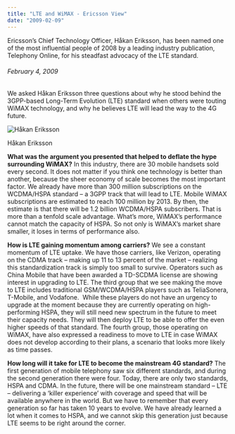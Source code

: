 ```yaml
---
title: "LTE and WiMAX - Ericsson View"
date: "2009-02-09"
---
```


Ericsson’s Chief Technology Officer, Håkan Eriksson, has been named one of the most influential people of 2008 by a leading industry publication, Telephony Online, for his steadfast advocacy of the LTE standard.

###### February 4, 2009

We asked Håkan Eriksson three questions about why he stood behind the 3GPP-based Long-Term Evolution (LTE) standard when others were touting WiMAX technology, and why he believes LTE will lead the way to the 4G future.

![Håkan Eriksson](http://mail.google.com/a/ipv6.or.id/?ui=2&ik=9b585f9d4b&view=att&th=11f550f942cc62b3&attid=0.1&disp=emb&zw "Håkan Eriksson")

Håkan Eriksson

**What was the argument you presented that helped to deflate the hype surrounding WiMAX?** In this industry, there are 30 mobile handsets sold every second. It does not matter if you think one technology is better than another, because the sheer economy of scale becomes the most important factor. We already have more than 300 million subscriptions on the WCDMA/HSPA standard – a 3GPP track that will lead to LTE. Mobile WiMAX subscriptions are estimated to reach 100 million by 2013. By then, the estimate is that there will be 1.2 billion WCDMA/HSPA subscribers. That is more than a tenfold scale advantage. What’s more, WiMAX’s performance cannot match the capacity of HSPA. So not only is WiMAX’s market share smaller, it loses in terms of performance also.

**How is LTE gaining momentum among carriers?** We see a constant momentum of LTE uptake. We have those carriers, like Verizon, operating on the CDMA track – making up 11 to 13 percent of the market – realizing this standardization track is simply too small to survive. Operators such as China Mobile that have been awarded a TD-SCDMA license are showing interest in upgrading to LTE. The third group that we see making the move to LTE includes traditional GSM/WCDMA/HSPA players such as TeliaSonera, T-Mobile, and Vodafone.  While these players do not have an urgency to upgrade at the moment because they are currently operating on high-performing HSPA, they will still need new spectrum in the future to meet their capacity needs. They will then deploy LTE to be able to offer the even higher speeds of that standard. The fourth group, those operating on WiMAX, have also expressed a readiness to move to LTE in case WiMAX does not develop according to their plans, a scenario that looks more likely as time passes.

**How long will it take for LTE to become the mainstream 4G standard?** The first generation of mobile telephony saw six different standards, and during the second generation there were four. Today, there are only two standards, HSPA and CDMA. In the future, there will be one mainstream standard – LTE – delivering a ‘killer experience’ with coverage and speed that will be available anywhere in the world. But we have to remember that every generation so far has taken 10 years to evolve. We have already learned a lot when it comes to HSPA, and we cannot skip this generation just because LTE seems to be right around the corner.
